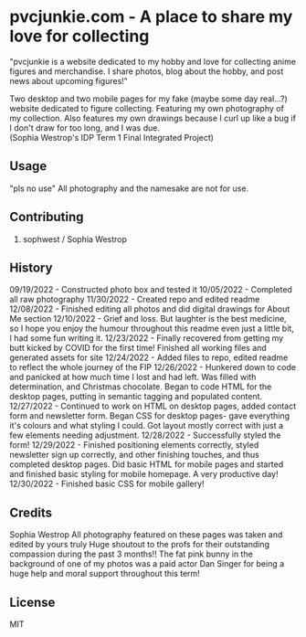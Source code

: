 # pvcjunkie.com - A place to share my love for collecting
"pvcjunkie is a website dedicated to my hobby and love for collecting anime figures and merchandise. I share photos, blog about the hobby, and post news about upcoming figures!"

 Two desktop and two mobile pages for my fake (maybe some day real...?) website dedicated to figure collecting. Featuring my own photography of my collection. Also features my own drawings because I curl up like a bug if I don't draw for too long, and I was due.  
 (Sophia Westrop's IDP Term 1 Final Integrated Project)

## Usage

"pls no use"
All photography and the namesake are not for use. 

## Contributing

1. sophwest / Sophia Westrop

## History

09/19/2022 - Constructed photo box and tested it
10/05/2022 - Completed all raw photography
11/30/2022 - Created repo and edited readme
12/08/2022 - Finished editing all photos and did digital drawings for About Me section
12/10/2022 - Grief and loss. But laughter is the best medicine, so I hope you enjoy the humour throughout this readme even just a little bit, I had some fun writing it.
12/23/2022 - Finally recovered from getting my butt kicked by COVID for the first time! Finished all working files and generated assets for site
12/24/2022 - Added files to repo, edited readme to reflect the whole journey of the FIP
12/26/2022 - Hunkered down to code and panicked at how much time I lost and had left. Was filled with determination, and Christmas chocolate. Began to code HTML for the desktop pages, putting in semantic tagging and populated content.
12/27/2022 - Continued to work on HTML on desktop pages, added contact form and newsletter form. Began CSS for desktop pages- gave everything it's colours and what styling I could. Got layout mostly correct with just a few elements needing adjustment.
12/28/2022 - Successfully styled the form! 
12/29/2022 - Finished positioning elements correctly, styled newsletter sign up correctly, and other finishing touches, and thus completed desktop pages. Did basic HTML for mobile pages and started and finished basic styling for mobile homepage. A very productive day!
12/30/2022 - Finished basic CSS for mobile gallery!

## Credits

Sophia Westrop
All photography featured on these pages was taken and edited by yours truly
Huge shoutout to the profs for their outstanding compassion during the past 3 months!!
The fat pink bunny in the background of one of my photos was a paid actor
Dan Singer for being a huge help and moral support throughout this term!

## License

MIT
